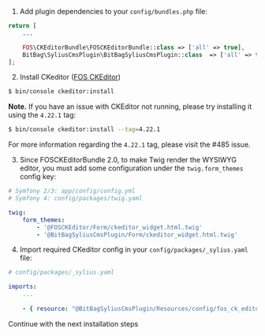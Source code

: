 1. Add plugin dependencies to your `config/bundles.php` file:

```php
return [
    ...

    FOS\CKEditorBundle\FOSCKEditorBundle::class => ['all' => true], 
    BitBag\SyliusCmsPlugin\BitBagSyliusCmsPlugin::class  => ['all' => true],
];
```

2. Install CKeditor ([FOS CKEditor](https://symfony.com/doc/master/bundles/FOSCKEditorBundle/usage/ckeditor.html))

```bash
$ bin/console ckeditor:install
```

**Note.** If you have an issue with CKEditor not running, please try installing it using the `4.22.1` tag:

```bash
$ bin/console ckeditor:install --tag=4.22.1
```

For more information regarding the `4.22.1` tag, please visit the #485 issue.

3. Since FOSCKEditorBundle 2.0, to make Twig render the WYSIWYG editor, you must add some configuration under the `twig.form_themes` config key:

```yaml
# Symfony 2/3: app/config/config.yml
# Symfony 4: config/packages/twig.yaml

twig:
    form_themes:
        - '@FOSCKEditor/Form/ckeditor_widget.html.twig'
        - '@BitBagSyliusCmsPlugin/Form/ckeditor_widget.html.twig'
```

4. Import required CKeditor config in your `config/packages/_sylius.yaml` file:
```yaml
# config/packages/_sylius.yaml

imports:
    ...
    
    - { resource: "@BitBagSyliusCmsPlugin/Resources/config/fos_ck_editor/fos_ck_editor.yml" }
```

Continue with the next installation steps
